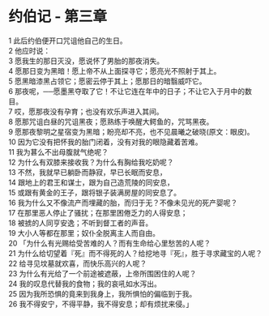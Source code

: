 # 约伯记 - 第三章
  
 1 此后约伯便开口咒诅他自己的生日。  
 2 他应时说：  
 3 愿我生的那日灭没，愿说怀了男胎的那夜消失。  
 4 愿那日变为黑暗！愿上帝不从上面探寻它；愿亮光不照射于其上。  
 5 愿黑暗漆黑占领它；愿密云停于其上；愿那日的暗翳威吓它。  
 6 那夜呢，──愿墨黑夺取了它！不让它连在年中的日子；不让它入于月中的数目。  
 7 哎，愿那夜没有孕育；也没有欢乐声进入其间。  
 8 愿那咒诅白昼的咒诅黑夜；愿熟练于唤醒大鳄鱼的，咒骂黑夜。  
 9 愿那夜黎明之星宿变为黑暗；盼亮却不亮，也不见晨曦之破晓(原文：眼皮)。  
 10 因为它没有把怀我的胎门闭着，没有对我的眼隐藏着苦难。  
 11 我为葚么不出母腹就气绝呢？  
 12 为什么有双膝来接收我？为什么有胸给我吃奶呢？  
 13 不然，我就早已躺卧而静寂，早已长眠而安息，  
 14 跟地上的君王和谋士，跟为自己造荒陵的同安息，  
 15 或跟有黄金的王子，跟将银子装满房屋的同安息了。  
 16 我为什么又不像流产而埋藏的胎，而归于无？不像未见光的死产婴呢？  
 17 在那里恶人停止了骚扰；在那里困倦乏力的人得安息；  
 18 被掳的人同亨安逸；不听到督工者的声音。  
 19 大小人等都在那里；奴仆全脱离主人而自由。  
 20 「为什么有光赐给受苦难的人？而有生命给心里愁苦的人呢？  
 21 为什么给切望着『死』而不得死的人？给挖地寻『死』，胜于寻求藏宝的人呢？  
 22 给寻见坟墓就欢喜，而快乐高兴的人呢？  
 23 为什么有光给了一个前途被遮蔽，上帝所围困住的人呢？  
 24 我的叹息代替我的食物；我的哀吼如水泻出。  
 25 因为我所恐惧的竟来到我身上，我所惧怕的偏临到于我。  
 26 我不得安宁，不得平静，我不得安息；却有烦扰来侵。」